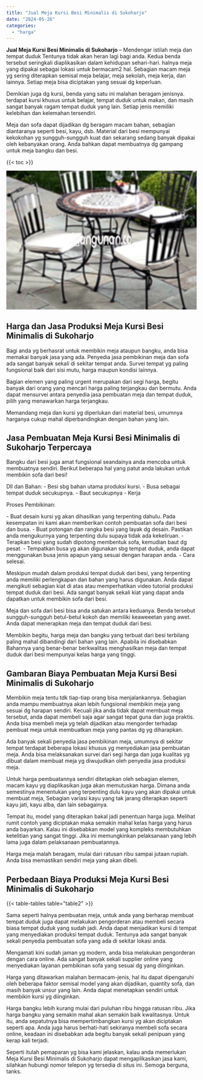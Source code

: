 ```yaml
---
title: "Jual Meja Kursi Besi Minimalis di Sukoharjo"
date: "2024-05-26"
categories: 
  - "harga"
---
```


**Jual Meja Kursi Besi Minimalis di Sukoharjo** – Mendengar istilah meja dan tempat duduk Tentunya tidak akan heran lagi bagi anda. Kedua benda tersebut seringkali diaplikasikan dalam kehidupan sehari-hari. halnya meja yang dipakai sebagai lokasi untuk bermacam2 hal. Sebagian macam meja yg sering diterapkan semisal meja belajar, meja sekolah, meja kerja, dan lainnya. Setiap meja bisa diciptakan yang sesuai dg keperluan.

Demikian juga dg kursi, benda yang satu ini malahan beragam jenisnya. terdapat kursi khusus untuk belajar, tempat duduk untuk makan, dan masih sangat banyak ragam tempat duduk yang lain. Setiap jenis memiliki kelebihan dan kelemahan tersendiri.

Meja dan sofa dapat dijadikan dg beragam macam bahan, sebagian diantaranya seperti besi, kayu, dsb. Material dari besi mempunyai kekokohan yg sungguh-sungguh kuat dan sekarang sedang banyak dipakai oleh kebanyakan orang. Anda bahkan dapat membuatnya dg gampang untuk meja bangku dan besi.

{{< toc >}}

![Jual Meja Kursi Besi Minimalis di Sukoharjo](/images/jual-meja-besi-murah15.png)

## Harga dan Jasa Produksi Meja Kursi Besi Minimalis di Sukoharjo

Bagi anda yg berhasrat untuk membikin meja ataupun bangku, anda bisa memakai banyak jasa yang ada. Penyedia jasa pembikinan meja dan sofa ada sangat banyak sekali di sekitar tempat anda. Survei tempat yg paling fungsional baik dari sisi mutu, harga maupun kondisi lainnya.

Bagian elemen yang paling urgent merupakan dari segi harga, begitu banyak dari orang yang mencari harga paling terjangkau dan bermutu. Anda dapat mensurvei antara penyedia jasa pembuatan meja dan tempat duduk, pilih yang menawarkan harga terjangkau.

Memandang meja dan kursi yg diperlukan dari material besi, umumnya harganya cukup mahal diperbandingkan dengan bahan yang lain.

## Jasa Pembuatan Meja Kursi Besi Minimalis di Sukoharjo Terpercaya

Bangku dari besi juga amat fungsional seandainya anda mencoba untuk membuatnya sendiri. Berikut beberapa hal yang patut anda lakukan untuk membikin sofa dari besi!

Dll dan Bahan: - Besi sbg bahan utama produksi kursi. - Busa sebagai tempat duduk secukupnya. - Baut secukupnya - Kerja

Proses Pembikinan:

\- Buat desain kursi yg akan dihasilkan yang terpenting dahulu. Pada kesempatan ini kami akan memberikan contoh pembuatan sofa dari besi dan busa. - Buat potongan dan rangka besi yang layak dg desain. Pastikan anda mengukurnya yang terpenting dulu supaya tidak ada kekeliruan. - Terapkan besi yang sudah dipotong membentuk sofa, kemudian baut dg pesat. - Tempatkan busa yg akan digunakan sbg tempat duduk, anda dapat menggunakan busa jenis apapun yang sesuai dengan harapan anda. - Cara selesai.

Meskipun mudah dalam produksi tempat duduk dari besi, yang terpenting anda memiliki perlengkapan dan bahan yang harus digunakan. Anda dapat mengikuti sebagian kiat di atas atau memperhatikan video tutorial produksi tempat duduk dari besi. Ada sangat banyak sekali kiat yang dapat anda dapatkan untuk membikin sofa dari besi.

Meja dan sofa dari besi bisa anda satukan antara keduanya. Benda tersebut sungguh-sungguh betul-betul kokoh dan memiliki keaweeetan yang awet. Anda dapat menerapkan meja dan tempat duduk dari besi.

Membikin begitu, harga meja dan bangku yang terbuat dari besi terbilang paling mahal dibandingi dari bahan yang lain. Apabila ini disebabkan Bahannya yang benar-benar berkwalitas menghasilkan meja dan tempat duduk dari besi mempunyai kelas harga yang tinggi.

## Gambaran Biaya Pembuatan Meja Kursi Besi Minimalis di Sukoharjo

Membikin meja tentu tdk tiap-tiap orang bisa menjalankannya. Sebagian anda mampu membuatnya akan lebih fungsional membikin meja yang sesuai dg harapan sendiri. Kecuali jika anda tidak dapat membuat meja tersebut, anda dapat membeli saja agar sangat tepat guna dan juga praktis. Anda bisa membeli meja yg telah dijadikan atau mengorder terhadap pembuat meja untuk membuatkan meja yang pantas dg yg diharapkan.

Ada banyak sekali penyedia jasa pembikinan meja, umumnya di sekitar tempat terdapat beberapa lokasi khusus yg menyediakan jasa pembuatan meja. Anda bisa melaksanakan survei dari segi harga dan juga kualitas yg dibuat dalam membuat meja yg diwujudkan oleh penyedia jasa produksi meja.

Untuk harga pembuatannya sendiri ditetapkan oleh sebagian elemen, macam kayu yg diaplikasikan juga akan memutuskan harga. Dimana anda semestinya menentukan yang terpenting dulu kayu yang akan dipakai untuk membuat meja, Sebagian variasi kayu yang tak jarang diterapkan seperti kayu jati, kayu alba, dan lain sebagainya.

Tempat itu, model yang diterapkan bakal jadi penentuan harga juga. Melihat rumit contoh yang diciptakan maka semakin mahal kelas harga yang harus anda bayarkan. Kalau ini disebabkan model yang kompleks membutuhkan ketelitian yang sangat tinggi. Jika ini memungkinkan pelaksanaan yang lebih lama juga dalam pelaksanaan pembuatannya.

Harga meja malah beragam, mulai dari ratusan ribu sampai jutaan rupiah. Anda bisa memastikan sendiri meja yang akan dibeli.

## Perbedaan Biaya Produksi Meja Kursi Besi Minimalis di Sukoharjo

{{< table-tables table="table2" >}}

Sama seperti halnya pembuatan meja, untuk anda yang berharap membuat tempat duduk juga dapat melakukan pengorderan atau membeli secara biasa tempat duduk yang sudah jadi. Anda dapat menjadikan kursi di tempat yang menyediakan produksi tempat duduk. Tentunya ada sangat banyak sekali penyedia pembuatan sofa yang ada di sekitar lokasi anda.

Mengamati kini sudah jaman yg modern, anda bisa melakukan pengorderan dengan cara online. Ada sangat banyak sekali supplier online yang menyediakan layanan pembikinan sofa yang sesuai dg yang diinginkan.

Harga yang ditawarkan malahan bermacam-jenis, hal itu dapat dipengaruhi oleh beberapa faktor semisal model yang akan dijadikan, quantity sofa, dan masih banyak unsur yang lain. Anda dapat menetapkan sendiri untuk membikin kursi yg diinginkan.

Harga bangku lebih kurang mulai dari puluhan ribu hingga ratusan ribu. Jika harga bangku yang semakin mahal akan semakin baik kwalitasnya. Untuk itu, anda sepatutnya bisa mempertimbangkan kursi yg akan diciptakan seperti apa. Anda juga harus berhati-hati sekiranya membeli sofa secara online, keadaan ini disebabkan ada begitu banyak sekali penipuan yang kerap kali terjadi.

Seperti itulah pemaparan yg bisa kami jelaskan, kalau anda memerlukan Meja Kursi Besi Minimalis di Sukoharjo dapat mengaplikasikan jasa kami, silahkan hubungi nomor telepon yg tersedia di situs ini. Semoga berguna, tanks.
